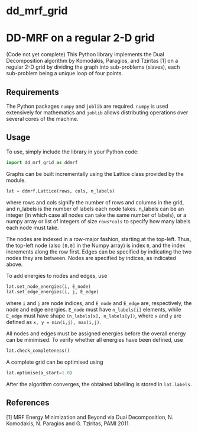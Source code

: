 # dd_mrf_grid

DD-MRF on a regular 2-D grid
============================
(Code not yet complete)
This Python library implements the Dual Decomposition algorithm by Komodakis, Paragios, and Tziritas [1] on a regular
2-D grid by dividing the graph into sub-problems (slaves), each sub-problem being a unique loop of four points. 

Requirements
------------
The Python packages `numpy` and `joblib` are required. `numpy` is used extensively for mathematics and `joblib`
allows distributing operations over several cores of the machine. 

Usage
-----
To use, simply include the library in your Python code:
```python
import dd_mrf_grid as ddmrf
```      
Graphs can be built incrementally using the Lattice class provided by the module. 
```python
lat = ddmrf.Lattice(rows, cols, n_labels)
```      
where rows and cols signify the number of rows and columns in the grid, and n_labels is the number of labels 
each node takes. n_labels can be an integer (in which case all nodes can take the same number of labels), or a 
numpy array or list of integers of size `rows*cols` to specify how many labels each node must take.

The nodes are indexed in a row-major fashion, starting at the top-left. Thus, the top-left node (also `[0,0]` in
the Numpy array) is index `0`, and the index increments along the row first. 
Edges can be specified by indicating the two nodes they are between. Nodes are specified by indices, as indicated
above. 

To add energies to nodes and edges, use
```python
lat.set_node_energies(i, E_node)
lat.set_edge_energies(i, j, E_edge)
```
where `i` and `j` are node indices, and `E_node` and `E_edge` are, respectively, the node and edge energies. `E_node` 
must have `n_labels[i]` elements, while `E_edge` must have shape `(n_labels[x], n_labels[y])`, where `x` and `y` are 
defined as `x, y = min(i,j), max(i,j)`.

All nodes and edges must be assigned energies before the overall energy can be minimised. To verify whether all 
energies have been defined, use
```python
lat.check_completeness()
```

A complete grid can be optimised using 
```python
lat.optimise(a_start=1.0)
```
 
After the algorithm converges, the obtained labelling is stored in `lat.labels`. 

References
----------
[1] MRF Energy Minimization and Beyond via Dual Decomposition, N. Komodakis, N. Paragios and G. Tziritas, PAMI 2011. 
